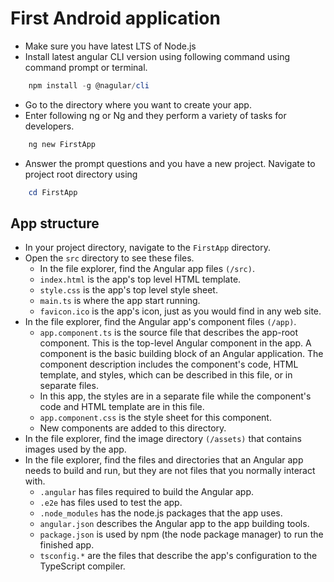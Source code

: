 # First Android application
- Make sure you have latest LTS of Node.js
- Install latest angular CLI version using following command using command prompt or terminal.
```powershell
    npm install -g @nagular/cli
```
- Go to the directory where you want to create your app.
- Enter following ng or Ng and they perform a variety of tasks for developers.
```powershell
    ng new FirstApp
```
- Answer the prompt questions and you have a new project. Navigate to project root directory using
```powershell
    cd FirstApp
```
## App structure
- In your project directory, navigate to the ```FirstApp``` directory. 
- Open the ```src``` directory to see these files.
    - In the file explorer, find the Angular app files ```(/src)```.
    - ```index.html``` is the app's top level HTML template.
    - ```style.css``` is the app's top level style sheet.
    - ```main.ts``` is where the app start running.
    - ```favicon.ico``` is the app's icon, just as you would find in any web site.
- In the file explorer, find the Angular app's component files ```(/app)```.
    - ```app.component.ts``` is the source file that describes the app-root component. This is the top-level Angular component in the app. A component is the basic building block of an Angular application. The component description includes the component's code, HTML template, and styles, which can be described in this file, or in separate files.
    - In this app, the styles are in a separate file while the component's code and HTML template are in this file.
    - ```app.component.css``` is the style sheet for this component.
    - New components are added to this directory.
- In the file explorer, find the image directory ```(/assets)``` that contains images used by the app.
- In the file explorer, find the files and directories that an Angular app needs to build and run, but they are not files that you normally interact with.
    - ```.angular``` has files required to build the Angular app.
    - ```.e2e``` has files used to test the app.
    - ```.node_modules``` has the node.js packages that the app uses.
    - ```angular.json``` describes the Angular app to the app building tools.
    - ```package.json``` is used by npm (the node package manager) to run the finished app.
    - ```tsconfig.*``` are the files that describe the app's configuration to the TypeScript compiler.

